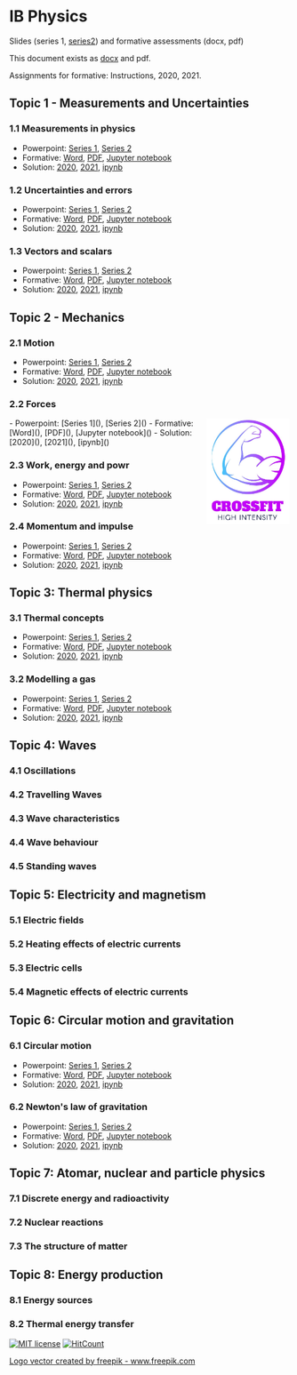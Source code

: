 # IB Physics

Slides (series 1, [series2](https://drive.google.com/open?id=1Zi6j8ECYUrJOPDpvYzfvb6Sy_bLPpxW8)) and formative assessments (docx, pdf)

This document exists as [docx](https://drive.google.com/file/d/1tINJtPGmdBGhy6ZH608g_bMzFcfzFqH9/view?usp=sharing) and pdf.

Assignments for formative: Instructions, 2020, 2021.

## Topic 1 - Measurements and Uncertainties
### 1.1 Measurements in physics

- Powerpoint: [Series 1](), [Series 2]()
- Formative: [Word](), [PDF](), [Jupyter notebook]()
- Solution: [2020](), [2021](), [ipynb]()

### 1.2 Uncertainties and errors

- Powerpoint: [Series 1](), [Series 2]()
- Formative: [Word](), [PDF](), [Jupyter notebook]()
- Solution: [2020](), [2021](), [ipynb]()

### 1.3 Vectors and scalars

- Powerpoint: [Series 1](), [Series 2]()
- Formative: [Word](), [PDF](), [Jupyter notebook]()
- Solution: [2020](), [2021](), [ipynb]()

## Topic 2 - Mechanics
### 2.1 Motion

- Powerpoint: [Series 1](), [Series 2]()
- Formative: [Word](), [PDF](), [Jupyter notebook]()
- Solution: [2020](), [2021](), [ipynb]()

### 2.2 Forces
<img src="pic/force.jpg" width="150px" align="right">
- Powerpoint: [Series 1](), [Series 2]()
- Formative: [Word](), [PDF](), [Jupyter notebook]()
- Solution: [2020](), [2021](), [ipynb]()

### 2.3 Work, energy and powr
- Powerpoint: [Series 1](), [Series 2]()
- Formative: [Word](), [PDF](), [Jupyter notebook]()
- Solution: [2020](), [2021](), [ipynb]()

### 2.4 Momentum and impulse
- Powerpoint: [Series 1](), [Series 2]()
- Formative: [Word](), [PDF](), [Jupyter notebook]()
- Solution: [2020](), [2021](), [ipynb]()

## Topic 3: Thermal physics
### 3.1 Thermal concepts
- Powerpoint: [Series 1](), [Series 2]()
- Formative: [Word](), [PDF](), [Jupyter notebook]()
- Solution: [2020](), [2021](), [ipynb]()

### 3.2 Modelling a gas
- Powerpoint: [Series 1](), [Series 2]()
- Formative: [Word](), [PDF](), [Jupyter notebook]()
- Solution: [2020](), [2021](), [ipynb]()

## Topic 4: Waves
### 4.1 Oscillations

### 4.2 Travelling Waves

### 4.3 Wave characteristics

### 4.4 Wave behaviour

### 4.5 Standing waves

## Topic 5: Electricity and magnetism
### 5.1 Electric fields

### 5.2 Heating effects of electric currents

### 5.3 Electric cells

### 5.4 Magnetic effects of electric currents

## Topic 6: Circular motion and gravitation
### 6.1 Circular motion
- Powerpoint: [Series 1](), [Series 2]()
- Formative: [Word](), [PDF](), [Jupyter notebook]()
- Solution: [2020](), [2021](), [ipynb]()

### 6.2 Newton's law of gravitation
- Powerpoint: [Series 1](), [Series 2]()
- Formative: [Word](), [PDF](), [Jupyter notebook]()
- Solution: [2020](), [2021](), [ipynb]()

## Topic 7: Atomar, nuclear and particle physics
### 7.1 Discrete energy and radioactivity

### 7.2 Nuclear reactions

### 7.3 The structure of matter

## Topic 8: Energy production
### 8.1 Energy sources

### 8.2 Thermal energy transfer

[![MIT license](https://img.shields.io/github/license/kreier/physics?color=brightgreen)](http://opensource.org/licenses/MIT)
[![HitCount](http://hits.dwyl.io/kreier/physics.svg)](http://hits.dwyl.io/kreier/physics)

<a href="https://www.freepik.com/free-photos-vectors/logo">Logo vector created by freepik - www.freepik.com</a>
